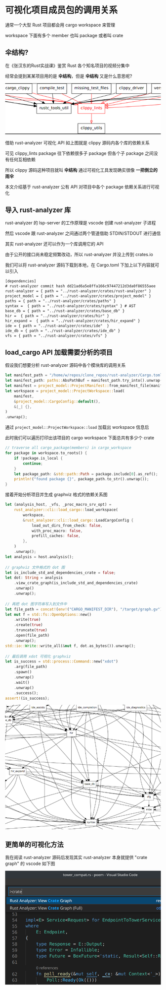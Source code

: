 # 可视化项目成员包的调用关系

通常一个大型 Rust 项目都会用 cargo workspace 来管理

workspace 下面有多个 member 也叫 package 或者叫 crate

## 伞结构?

在《张汉东的Rust实战课》鉴赏 Rust 各个知名项目的视频分集中

经常会提到某某项目用的是 **伞结构**，但是 **伞结构** 又是什么意思呢?

![](./image/visualize_crate_graph/visualize_crate_graph_clippy.png)

借助 rust-analyzer 可视化 API 如上图就是 clippy 源码内各个库的依赖关系

可见 clippy_lints package 往下依赖很多子 package 但各个子 package 之间没有任何互相依赖

所以 clippy 源码这种项目就叫 **伞结构** 通过可视化工具发现确实很像 **一把倒立的雨伞**

本文介绍基于 rust-analyzer 公有 API 对项目中各个 package 依赖关系进行可视化

## 导入 rust-analyzer 库

rust-analyzer 的 lsp-server 的工作原理是 vscode 创建 rust-analyzer 子进程

然后 vscode 跟 rust-analyzer 之间通过两个管道借助 STDIN/STDOUT 进行通信

其实 rust-analyzer 还可以作为一个库调用它的 API

由于公开的接口尚未稳定频繁改动，所以 rust-analyzer 并没上传到 crates.io

我们可以将 rust-analyzer 源码下载到本地，在 Cargo.toml 下加上以下内容就可以引入

```
[dependencies]
# rust-analyzer commit hash dd21ad6a5e8ffa166c97447212d3da0f86555aee
rust-analyzer = { path = "../rust-analyzer/crates/rust-analyzer" }
project_model = { path = "../rust-analyzer/crates/project_model" }
paths = { path = "../rust-analyzer/crates/paths" }
syntax =  { path = "../rust-analyzer/crates/syntax" } # AST
base_db = { path = "../rust-analyzer/crates/base_db" }
hir =  { path = "../rust-analyzer/crates/hir" }
hir_expand =  { path = "../rust-analyzer/crates/hir_expand" }
ide = { path = "../rust-analyzer/crates/ide"  }
ide_db = { path = "../rust-analyzer/crates/ide_db" }
vfs = { path = "../rust-analyzer/crates/vfs" }
```

## load_cargo API 加载需要分析的项目

假设我们想要分析 rust-analyzer 源码中各个模块库的调用关系

```rust
let manifest_path = "/home/w/repos/clone_repos/rust-analyzer/Cargo.toml";
let manifest_path: paths::AbsPathBuf = manifest_path.try_into().unwrap();
let manifest = project_model::ProjectManifest::from_manifest_file(manifest_path).unwrap();
let workspace = project_model::ProjectWorkspace::load(
    manifest,
    &project_model::CargoConfig::default(),
    &|_| {},
)
.unwrap();
```

通过 `project_model::ProjectWorkspace::load` 加载出 workspace 信息后

此时我们可以遍历打印出该项目的 cargo workspace 下面总共有多少个 crate

```rust
// traverse all cargo_package(members) in cargo_workspace
for package in workspace.to_roots() {
    if !package.is_local {
        continue;
    }
    let package_path: &std::path::Path = package.include[0].as_ref();
    println!("found package {}", package_path.to_str().unwrap());
}
```

接着开始分析项目并生成 graphviz 格式的依赖关系图

```rust
let (analysis_host, _vfs, _proc_macro_srv_opt) =
    rust_analyzer::cli::load_cargo::load_workspace(
        workspace,
        &rust_analyzer::cli::load_cargo::LoadCargoConfig {
            load_out_dirs_from_check: false,
            with_proc_macro: false,
            prefill_caches: false,
        },
    )
    .unwrap();
let analysis = host.analysis();

// graphviz 文件格式的 dot 图
let is_include_std_and_dependencies_crate = false;
let dot: String = analysis
    .view_crate_graph(is_include_std_and_dependencies_crate)
    .unwrap()
    .unwrap();

// 再把 dot 图字符串写入到文件中
let file_path = concat!(env!("CARGO_MANIFEST_DIR"), "/target/graph.gv");
let mut f = std::fs::OpenOptions::new()
    .write(true)
    .create(true)
    .truncate(true)
    .open(file_path)
    .unwrap();
std::io::Write::write_all(&mut f, dot.as_bytes()).unwrap();

// 最后调用 xdot 可视化 graphviz
let is_success = std::process::Command::new("xdot")
    .arg(file_path)
    .spawn()
    .unwrap()
    .wait()
    .unwrap()
    .success();
assert!(is_success);
```

![](./image/visualize_crate_graph/visualize_crate_graph_ra.png)

## 更简单的可视化方法

我在阅读 rust-analyzer 源码后发现其实 rust-analyzer 本身就提供 "crate graph" 的 vscode 如下图

![](./image/visualize_crate_graph/visualize_crate_graph_command.png)
